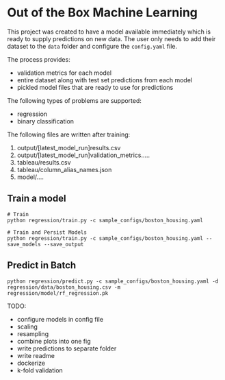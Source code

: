 # Out of the Box Machine Learning

This project was created to have a model available immediately which is ready to supply predictions on new data. The user only needs to add their dataset to the `data` folder and configure the `config.yaml` file.

The process provides: 
- validation metrics for each model
- entire dataset along with test set predictions from each model
- pickled model files that are ready to use for predictions

The following types of problems are supported:
- regression 
- binary classification

The following files are written after training:
1. output/[latest_model_run]results.csv
1. output/[latest_model_run]validation_metrics.....
2. tableau/results.csv
3. tableau/column_alias_names.json
4. model/....

## Train a model 

```
# Train
python regression/train.py -c sample_configs/boston_housing.yaml

# Train and Persist Models
python regression/train.py -c sample_configs/boston_housing.yaml --save_models --save_output
```

## Predict in Batch
```
python regression/predict.py -c sample_configs/boston_housing.yaml -d regression/data/boston_housing.csv -m regression/model/rf_regression.pk
```



TODO:
- configure models in config file
- scaling
- resampling
- combine plots into one fig
- write predictions to separate folder
- write readme
- dockerize
- k-fold validation